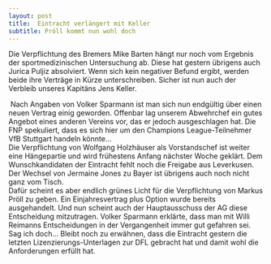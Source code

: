 ```yaml
---
layout: post
title:  Eintracht verlängert mit Keller
subtitle: Pröll kommt nun wohl doch
---
```


Die Verpflichtung des Bremers Mike Barten hängt nur noch vom Ergebnis der sportmedizinischen Untersuchung ab. Diese hat gestern übrigens auch Jurica Puljiz absolviert. Wenn sich kein negativer Befund ergibt, werden beide ihre Verträge in Kürze unterschreiben. Sicher ist nun auch der Verbleib unseres Kapitäns Jens Keller.

 Nach Angaben von Volker Sparmann ist man sich nun endgültig über einen neuen Vertrag einig geworden. Offenbar lag unserem Abwehrchef ein gutes Angebot eines anderen Vereins vor, das er jedoch ausgeschlagen hat. Die FNP spekuliert, dass es sich hier um den Champions League-Teilnehmer VfB Stuttgart handeln könnte...  
Die Verpflichtung von Wolfgang Holzhäuser als Vorstandschef ist weiter eine Hängepartie und wird frühestens Anfang nächster Woche geklärt. Dem Wunschkandidaten der Eintracht fehlt noch die Freigabe aus Leverkusen. Der Wechsel von Jermaine Jones zu Bayer ist übrigens auch noch nicht ganz vom Tisch.  
Dafür scheint es aber endlich grünes Licht für die Verpflichtung von Markus Pröll zu geben. Ein Einjahresvertrag plus Option wurde bereits ausgehandelt. Und nun scheint auch der Hauptausschuss der AG diese Entscheidung mitzutragen. Volker Sparmann erklärte, dass man mit Willi Reimanns Entscheidungen in der Vergangenheit immer gut gefahren sei. Sag ich doch... Bleibt noch zu erwähnen, dass die Eintracht gestern die letzten Lizenzierungs-Unterlagen zur DFL gebracht hat und damit wohl die Anforderungen erfüllt hat.
